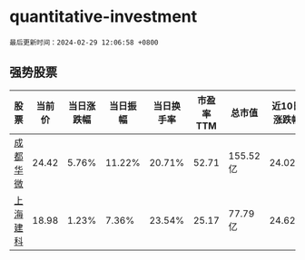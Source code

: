 # quantitative-investment

`最后更新时间：2024-02-29 12:06:58 +0800`

## 强势股票

|股票|当前价|当日涨跌幅|当日振幅|当日换手率|市盈率TTM|总市值|近10日涨跌幅|
|----|----|----|----|----|----|----|----|
|[成都华微](https://xueqiu.com/S/SH688709)|24.42|5.76%|11.22%|20.71%|52.71|155.52亿|24.02%|
|[上海建科](https://xueqiu.com/S/SH603153)|18.98|1.23%|7.36%|23.54%|25.17|77.79亿|24.62%|
